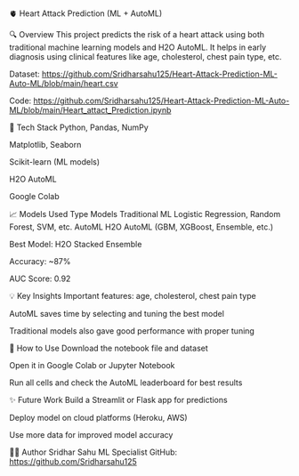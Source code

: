 
🫀 Heart Attack Prediction (ML + AutoML)


🔍 Overview
This project predicts the risk of a heart attack using both traditional machine learning models and H2O AutoML. It helps in early diagnosis using clinical features like age, cholesterol, chest pain type, etc.



Dataset: https://github.com/Sridharsahu125/Heart-Attack-Prediction-ML-Auto-ML/blob/main/heart.csv

Code: https://github.com/Sridharsahu125/Heart-Attack-Prediction-ML-Auto-ML/blob/main/Heart_attact_Prediction.ipynb



🧰 Tech Stack
Python, Pandas, NumPy

Matplotlib, Seaborn

Scikit-learn (ML models)

H2O AutoML

Google Colab



📈 Models Used
Type	Models
Traditional ML	Logistic Regression, Random Forest, SVM, etc.
AutoML	H2O AutoML (GBM, XGBoost, Ensemble, etc.)

Best Model: H2O Stacked Ensemble

Accuracy: ~87%

AUC Score: 0.92



💡 Key Insights
Important features: age, cholesterol, chest pain type

AutoML saves time by selecting and tuning the best model

Traditional models also gave good performance with proper tuning



🚀 How to Use
Download the notebook file and dataset

Open it in Google Colab or Jupyter Notebook

Run all cells and check the AutoML leaderboard for best results



✨ Future Work
Build a Streamlit or Flask app for predictions

Deploy model on cloud platforms (Heroku, AWS)

Use more data for improved model accuracy



🙋‍♂️ Author
Sridhar Sahu
ML Specialist
GitHub: https://github.com/Sridharsahu125
